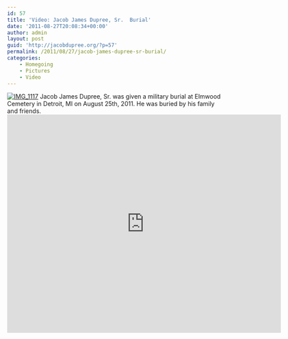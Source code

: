 ```yaml
---
id: 57
title: 'Video: Jacob James Dupree, Sr.  Burial'
date: '2011-08-27T20:08:34+00:00'
author: admin
layout: post
guid: 'http://jacobdupree.org/?p=57'
permalink: /2011/08/27/jacob-james-dupree-sr-burial/
categories:
    - Homegoing
    - Pictures
    - Video
---
```


[![](http://jacobdupree.org/wp-content/uploads/2011/08/IMG_1117-1024x821.jpg "IMG_1117")](http://jacobdupree.org/wp-content/uploads/2011/08/IMG_1117.jpg) Jacob James Dupree, Sr. was given a military burial at Elmwood Cemetery in Detroit, MI on August 25th, 2011. He was buried by his family and friends. <iframe allowfullscreen="" frameborder="0" height="510" src="http://www.youtube.com/embed/wYY_XPL7VvY" width="640"></iframe>